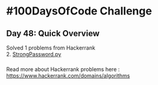 # #100DaysOfCode Challenge
## Day 48: Quick Overview
Solved 1 problems from Hackerrank  
2. [StrongPassword.py](https://github.com/divyatejakotteti/100DaysOfCode/blob/master/Day%2048/StrongPassword.py)
### 
Read more about Hackerrank problems here : https://www.hackerrank.com/domains/algorithms